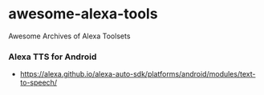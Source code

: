 # awesome-alexa-tools
Awesome Archives of Alexa Toolsets

### Alexa TTS for Android
- https://alexa.github.io/alexa-auto-sdk/platforms/android/modules/text-to-speech/
